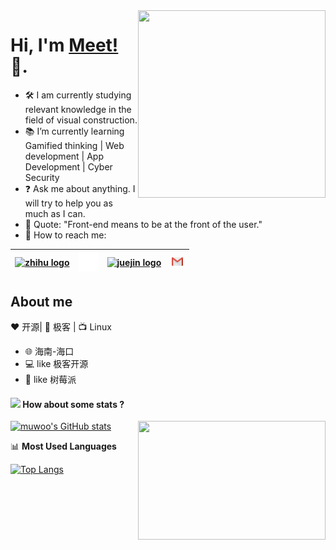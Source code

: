 <img align="right" width="300" height="300" src="https://passport.baidu.com/v3/ucenter/accountportrait">


# Hi, I'm [Meet!](https://github.com/Meet-student/Meet-student) 👋.

- :hammer_and_wrench: I am currently studying relevant knowledge in the field of visual construction.
- :books: I’m currently learning Gamified thinking | Web development | App Development | Cyber Security
- :question: Ask me about anything. I will try to help you as much as I can.
- :microphone: Quote: "Front-end means to be at the front of the user."
- :car: How to reach me:

| [<img src="https://github.com/muwoo/muwoo/blob/main/zhihu.png" alt="zhihu logo" width="30">](https://www.zhihu.com/people/monkey-wang-) | [<img src="https://raw.githubusercontent.com/Delta456/Delta456/master/img/github.png" alt="github logo" width="32">](https://github.com/muwoo) |  [<img src="https://favicons.githubusercontent.com/juejin.cn" alt="juejin logo" width="24">](https://juejin.cn/user/3298190611978526) | [<img src="https://github.com/Amchuz/Amchuz/blob/master/gmail.jpeg" alt="gmail logo" width="24">](muwoo@gmail.com)
|---|---|---|---|

## About me 

❤️ 开源| 🖤 极客 | 📺 Linux

- 🌐  海南-海口
- 💻  like 极客开源
- 🍓  like 树莓派


#### <img src="https://media.giphy.com/media/VgCDAzcKvsR6OM0uWg/giphy.gif" width="50"> How about some stats ?
  
[![muwoo's GitHub stats](https://github-readme-stats.vercel.app/api?username=Meet-student)](https://github.com/Meet-student/github-readme-stats)<img align="right" src="https://github.com/muwoo/muwoo/blob/main/5fd282b08749dcb9ecb56d1fd52fe567.gif" width="300" height="190">

📊 **Most Used Languages**

[![Top Langs](https://github-readme-stats.vercel.app/api/top-langs/?username=Meet-student&layout=compact)](https://github.com/Meet-student/github-readme-stats)

